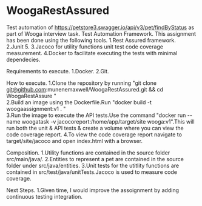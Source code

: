 # WoogaRestAssured
Test automation of https://petstore3.swagger.io/api/v3/pet/findByStatus as part of Wooga interview task. 
Test Automation Framework. 
This assignment has been done using the following tools. 
    1.Rest Assured framework.   
    2.Junit 5. 
    3.Jacoco for utility functions unit test code coverage measurement. 
    4.Docker to facilitate executing the tests with minimal dependecies.
    
Requirements to execute. 
    1.Docker. 
    2.Git.    

How to execute. 
    1.Clone the repository by running "git clone git@github.com:munenemaxwell/WoogaRestAssured.git && cd WoogaRestAssure "  
    2.Build an image using the Dockerfile.Run "docker build -t woogaassignment:v1 . "          
    3.Run the image to execute the API tests.Use the command "docker run --name woogatask -v jacocoreport:/home/app/target/site wooga:v1".This will run both the unit & API tests & create a volume where you can view the code coverage report. 
    4.To view the code coverage report navigate to target/site/jacoco and open index.html with a browser. 
    
Composition. 
    1.Utility functions are contained in the source folder src/main/java/.
    2.Entities to represent a pet are contained in the source folder under src/java/entities. 
    3.Unit tests for the utitlity functions are contained in src/test/java/unitTests.Jacoco is used to measure code coverage.
    

Next Steps.
    1.Given time, I would improve the assoignment by adding continuous testing integration.
    
 
 
   
    


